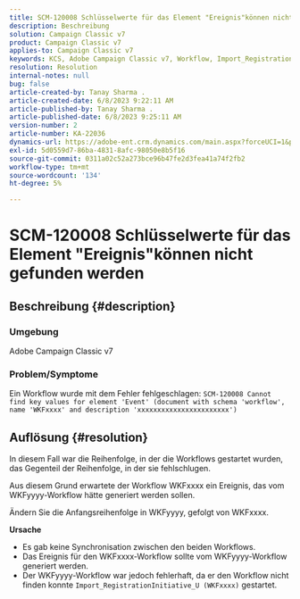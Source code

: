 ```yaml
---
title: SCM-120008 Schlüsselwerte für das Element "Ereignis"können nicht gefunden werden
description: Beschreibung
solution: Campaign Classic v7
product: Campaign Classic v7
applies-to: Campaign Classic v7
keywords: KCS, Adobe Campaign Classic v7, Workflow, Import_RegistrationInitiative_U, Fehler, Fehlerbehebung, ACC, Suchen, Schlüsselwerte, SCM-12008
resolution: Resolution
internal-notes: null
bug: false
article-created-by: Tanay Sharma .
article-created-date: 6/8/2023 9:22:11 AM
article-published-by: Tanay Sharma .
article-published-date: 6/8/2023 9:25:11 AM
version-number: 2
article-number: KA-22036
dynamics-url: https://adobe-ent.crm.dynamics.com/main.aspx?forceUCI=1&pagetype=entityrecord&etn=knowledgearticle&id=1f331af2-dd05-ee11-8f6e-6045bd006b3d
exl-id: 5d0559d7-86ba-4831-8afc-98050e8b5f16
source-git-commit: 0311a02c52a273bce96b47fe2d3fea41a74f2fb2
workflow-type: tm+mt
source-wordcount: '134'
ht-degree: 5%

---
```


# SCM-120008 Schlüsselwerte für das Element &quot;Ereignis&quot;können nicht gefunden werden

## Beschreibung {#description}


### <b>Umgebung</b>

Adobe Campaign Classic v7



### <b>Problem/Symptome</b>

Ein Workflow wurde mit dem Fehler fehlgeschlagen:
`SCM-120008 Cannot find key values for element 'Event' (document with schema 'workflow', name 'WKFxxxx' and description 'xxxxxxxxxxxxxxxxxxxxxxx')`

## Auflösung {#resolution}


In diesem Fall war die Reihenfolge, in der die Workflows gestartet wurden, das Gegenteil der Reihenfolge, in der sie fehlschlugen.

Aus diesem Grund erwartete der Workflow WKFxxxx ein Ereignis, das vom WKFyyyy-Workflow hätte generiert werden sollen.

Ändern Sie die Anfangsreihenfolge in WKFyyyy, gefolgt von WKFxxxx.

<b>Ursache</b>

- Es gab keine Synchronisation zwischen den beiden Workflows.
- Das Ereignis für den WKFxxxx-Workflow sollte vom WKFyyyy-Workflow generiert werden.
- Der WKFyyyy-Workflow war jedoch fehlerhaft, da er den Workflow nicht finden konnte `Import_RegistrationInitiative_U (WKFxxxx)` gestartet.
